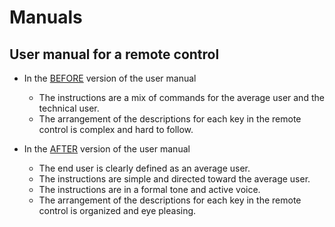 # Manuals

## User manual for a remote control

- In the [BEFORE](https://github.com/beremonsivais/technical-writing-examples/blob/main/manuals/manual-sky-remote_BEFORE.pdf) version of the user manual
  
  - The instructions are a mix of commands for the average user and the technical user.
  - The arrangement of the descriptions for each key in the remote control is complex and hard to follow.

- In the [AFTER](https://github.com/beremonsivais/technical-writing-examples/blob/main/manuals/manual-sky-remote_AFTER.pdf) version of the user manual

  - The end user is clearly defined as an average user.
  - The instructions are simple and directed toward the average user.
  - The instructions are in a formal tone and active voice.
  - The arrangement of the descriptions for each key in the remote control is organized and eye pleasing.
